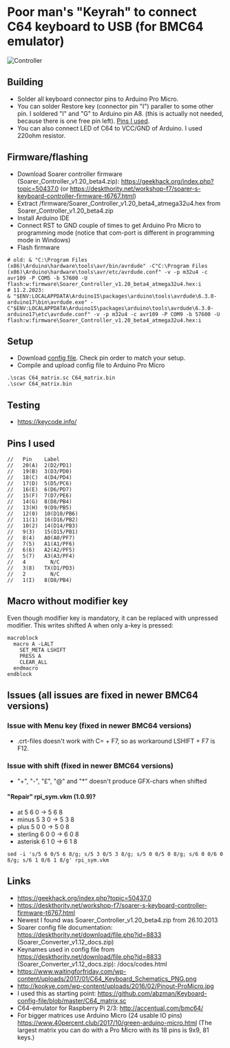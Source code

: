 # Poor man's "Keyrah" to connect C64 keyboard to USB (for BMC64 emulator)

![Controller](https://github.com/mcgurk/Arduino-USB-HID-RetroJoystickAdapter/raw/master/C64_keyboard/Soarer_controller_for_C64.jpg)

## Building
- Solder all keyboard connector pins to Arduino Pro Micro.
- You can solder Restore key (connector pin "I") paraller to some other pin. I soldered "I" and "G" to Arduino pin A8. (this is actually not needed, because there is one free pin left). [Pins I used](https://github.com/mcgurk/Arduino-USB-HID-RetroJoystickAdapter/blob/master/C64_keyboard/README.md#pins-i-used).
- You can also connect LED of C64 to VCC/GND of Arduino. I used 220ohm resistor.

## Firmware/flashing
- Download Soarer controller firmware (Soarer_Controller_v1.20_beta4.zip): https://geekhack.org/index.php?topic=50437.0 (or https://deskthority.net/workshop-f7/soarer-s-keyboard-controller-firmware-t6767.html)
- Extract /firmware/Soarer_Controller_v1.20_beta4_atmega32u4.hex from Soarer_Controller_v1.20_beta4.zip
- Install Arduino IDE
- Connect RST to GND couple of times to get Arduino Pro Micro to programming mode (notice that com-port is different in programming mode in Windows)
- Flash firmware
```
# old: & "C:\Program Files (x86)\Arduino\hardware\tools\avr/bin/avrdude" -C"C:\Program Files (x86)\Arduino\hardware\tools\avr/etc/avrdude.conf" -v -p m32u4 -c avr109 -P COM5 -b 57600 -U flash:w:firmware\Soarer_Controller_v1.20_beta4_atmega32u4.hex:i
# 11.2.2023:
& "$ENV:LOCALAPPDATA\Arduino15\packages\arduino\tools\avrdude\6.3.0-arduino17\bin\avrdude.exe" -C"$ENV:LOCALAPPDATA\Arduino15\packages\arduino\tools\avrdude\6.3.0-arduino17\etc\avrdude.conf" -v -p m32u4 -c avr109 -P COM9 -b 57600 -U flash:w:firmware\Soarer_Controller_v1.20_beta4_atmega32u4.hex:i
```

## Setup
- Download [config file](https://github.com/mcgurk/Arduino-USB-HID-RetroJoystickAdapter/raw/master/C64_keyboard/C64_matrix.sc). Check pin order to match your setup.
- Compile and upload config file to Arduino Pro Micro
```
.\scas C64_matrix.sc C64_matrix.bin
.\scwr C64_matrix.bin
```


## Testing
- https://keycode.info/

## Pins I used
```
//   Pin    Label
//   20(A)  2(D2/PD1)
//   19(B)  3(D3/PD0)
//   18(C)  4(D4/PD4)
//   17(D)  5(D5/PC6)
//   16(E)  6(D6/PD7)
//   15(F)  7(D7/PE6)
//   14(G)  8(D8/PB4)
//   13(H)  9(D9/PB5)
//   12(0)  10(D10/PB6)
//   11(1)  16(D16/PB2)
//   10(2)  14(D14/PB3)
//   9(3)   15(D15/PB1)
//   8(4)   A0(A0/PF7)
//   7(5)   A1(A1/PF6)
//   6(6)   A2(A2/PF5)
//   5(7)   A3(A3/PF4)
//   4        N/C
//   3(8)   TX(D1/PD3)
//   2        N/C
//   1(I)   8(D8/PB4)
```

## Macro without modifier key
Even though modifier key is mandatory, it can be replaced with unpressed modifier. This writes shifted A when only a-key is pressed:
```
macroblock
  macro A -LALT
    SET_META LSHIFT
	PRESS A
	CLEAR_ALL
  endmacro
endblock
```

## Issues (all issues are fixed in newer BMC64 versions)

### Issue with Menu key (fixed in newer BMC64 versions)
- .crt-files doesn't work with C= + F7, so as workaround LSHIFT + F7 is F12.

### Issue with shift (fixed in newer BMC64 versions)

- "+", "-", "£", "@" and "*" doesn't produce GFX-chars when shifted

#### "Repair" rpi_sym.vkm (1.0.9)?
- at 5 6 0 -> 5 6 8
- minus 5 3 0 -> 5 3 8
- plus 5 0 0 -> 5 0 8
- sterling 6 0 0 -> 6 0 8
- asterisk 6 1 0 -> 6 1 8
```
sed -i 's/5 6 0/5 6 8/g; s/5 3 0/5 3 8/g; s/5 0 0/5 0 8/g; s/6 0 0/6 0 8/g; s/6 1 0/6 1 8/g' rpi_sym.vkm
```

## Links

- https://geekhack.org/index.php?topic=50437.0
- https://deskthority.net/workshop-f7/soarer-s-keyboard-controller-firmware-t6767.html
- Newest I found was Soarer_Controller_v1.20_beta4.zip from 26.10.2013
- Soarer config file documentation: https://deskthority.net/download/file.php?id=8833 (Soarer_Converter_v1.12_docs.zip)
- Keynames used in config file from https://deskthority.net/download/file.php?id=8833 (Soarer_Converter_v1.12_docs.zip): /docs/codes.html
- https://www.waitingforfriday.com/wp-content/uploads/2017/01/C64_Keyboard_Schematics_PNG.png
- http://kookye.com/wp-content/uploads/2016/02/Pinout-ProMicro.jpg
- I used this as starting point: https://github.com/abzman/Keyboard-config-file/blob/master/C64_matrix.sc
- C64-emulator for Raspberry Pi 2/3: http://accentual.com/bmc64/
- For bigger matrices use Arduino Micro (24 usable IO pins) https://www.40percent.club/2017/10/green-arduino-micro.html (The largest matrix you can do with a Pro Micro with its 18 pins is 9x9, 81 keys.)
